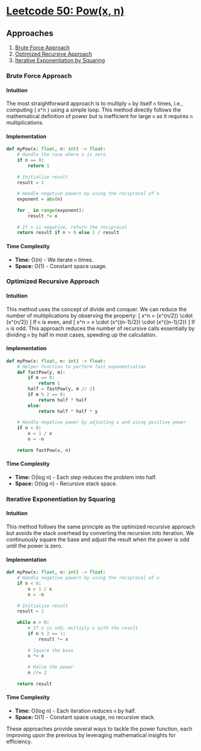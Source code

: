 # [Leetcode 50: Pow(x, n)](https://leetcode.com/problems/powx-n/)

## Approaches
1. [Brute Force Approach](#brute-force-approach)
2. [Optimized Recursive Approach](#optimized-recursive-approach)
3. [Iterative Exponentiation by Squaring](#iterative-exponentiation-by-squaring)

### Brute Force Approach

#### Intuition
The most straightforward approach is to multiply `x` by itself `n` times, i.e., computing \( x^n \) using a simple loop. This method directly follows the mathematical definition of power but is inefficient for large `n` as it requires `n` multiplications.

#### Implementation
```python
def myPow(x: float, n: int) -> float:
    # Handle the case where n is zero
    if n == 0:
        return 1
    
    # Initialize result
    result = 1
    
    # Handle negative powers by using the reciprocal of x
    exponent = abs(n)
    
    for _ in range(exponent):
        result *= x
    
    # If n is negative, return the reciprocal
    return result if n > 0 else 1 / result
```

#### Time Complexity
- **Time:** O(n) - We iterate `n` times.
- **Space:** O(1) - Constant space usage.

### Optimized Recursive Approach

#### Intuition
This method uses the concept of divide and conquer. We can reduce the number of multiplications by observing the property:
\[ x^n = (x^{n/2}) \cdot (x^{n/2}) \]
If `n` is even, and
\[ x^n = x \cdot (x^{(n-1)/2}) \cdot (x^{(n-1)/2}) \]
If `n` is odd. This approach reduces the number of recursive calls essentially by dividing `n` by half in most cases, speeding up the calculation.

#### Implementation
```python
def myPow(x: float, n: int) -> float:
    # Helper function to perform fast exponentiation
    def fastPow(y, m):
        if m == 0:
            return 1
        half = fastPow(y, m // 2)
        if m % 2 == 0:
            return half * half
        else:
            return half * half * y
    
    # Handle negative power by adjusting x and using positive power
    if n < 0:
        x = 1 / x
        n = -n
        
    return fastPow(x, n)
```

#### Time Complexity
- **Time:** O(log n) - Each step reduces the problem into half.
- **Space:** O(log n) - Recursive stack space.

### Iterative Exponentiation by Squaring

#### Intuition
This method follows the same principle as the optimized recursive approach but avoids the stack overhead by converting the recursion into iteration. We continuously square the base and adjust the result when the power is odd until the power is zero.

#### Implementation
```python
def myPow(x: float, n: int) -> float:
    # Handle negative powers by using the reciprocal of x
    if n < 0:
        x = 1 / x
        n = -n
    
    # Initialize result
    result = 1
    
    while n > 0:
        # If n is odd, multiply x with the result
        if n % 2 == 1:
            result *= x
        
        # Square the base
        x *= x
        
        # Halve the power
        n //= 2
    
    return result
```

#### Time Complexity
- **Time:** O(log n) - Each iteration reduces `n` by half.
- **Space:** O(1) - Constant space usage, no recursive stack.

These approaches provide several ways to tackle the power function, each improving upon the previous by leveraging mathematical insights for efficiency.

